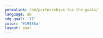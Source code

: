 ```yaml
---
permalink: /am/partnerships-for-the-goals/
language: am
sdg_goal: '17'
color: '#19486a'
layout: goal
---
```


